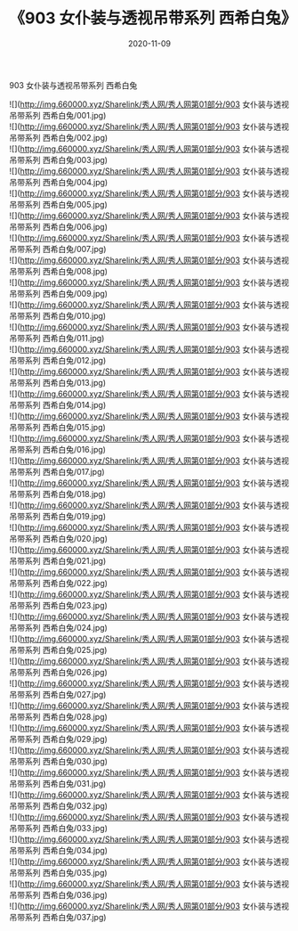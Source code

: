﻿---
layout: post
title:  《903 女仆装与透视吊带系列 西希白兔》
date:   2020-11-09
img: http://img.660000.xyz/Sharelink/秀人网/秀人网第01部分/903 女仆装与透视吊带系列 西希白兔/000.jpg
categories: [美女, 清纯, 唯美]
---

903 女仆装与透视吊带系列 西希白兔

  ![](http://img.660000.xyz/Sharelink/秀人网/秀人网第01部分/903 女仆装与透视吊带系列 西希白兔/001.jpg) <br> ![](http://img.660000.xyz/Sharelink/秀人网/秀人网第01部分/903 女仆装与透视吊带系列 西希白兔/002.jpg) <br> ![](http://img.660000.xyz/Sharelink/秀人网/秀人网第01部分/903 女仆装与透视吊带系列 西希白兔/003.jpg) <br> ![](http://img.660000.xyz/Sharelink/秀人网/秀人网第01部分/903 女仆装与透视吊带系列 西希白兔/004.jpg) <br> ![](http://img.660000.xyz/Sharelink/秀人网/秀人网第01部分/903 女仆装与透视吊带系列 西希白兔/005.jpg) <br> ![](http://img.660000.xyz/Sharelink/秀人网/秀人网第01部分/903 女仆装与透视吊带系列 西希白兔/006.jpg) <br> ![](http://img.660000.xyz/Sharelink/秀人网/秀人网第01部分/903 女仆装与透视吊带系列 西希白兔/007.jpg) <br> ![](http://img.660000.xyz/Sharelink/秀人网/秀人网第01部分/903 女仆装与透视吊带系列 西希白兔/008.jpg) <br> ![](http://img.660000.xyz/Sharelink/秀人网/秀人网第01部分/903 女仆装与透视吊带系列 西希白兔/009.jpg) <br> ![](http://img.660000.xyz/Sharelink/秀人网/秀人网第01部分/903 女仆装与透视吊带系列 西希白兔/010.jpg) <br> ![](http://img.660000.xyz/Sharelink/秀人网/秀人网第01部分/903 女仆装与透视吊带系列 西希白兔/011.jpg) <br> ![](http://img.660000.xyz/Sharelink/秀人网/秀人网第01部分/903 女仆装与透视吊带系列 西希白兔/012.jpg) <br> ![](http://img.660000.xyz/Sharelink/秀人网/秀人网第01部分/903 女仆装与透视吊带系列 西希白兔/013.jpg) <br> ![](http://img.660000.xyz/Sharelink/秀人网/秀人网第01部分/903 女仆装与透视吊带系列 西希白兔/014.jpg) <br> ![](http://img.660000.xyz/Sharelink/秀人网/秀人网第01部分/903 女仆装与透视吊带系列 西希白兔/015.jpg) <br> ![](http://img.660000.xyz/Sharelink/秀人网/秀人网第01部分/903 女仆装与透视吊带系列 西希白兔/016.jpg) <br> ![](http://img.660000.xyz/Sharelink/秀人网/秀人网第01部分/903 女仆装与透视吊带系列 西希白兔/017.jpg) <br> ![](http://img.660000.xyz/Sharelink/秀人网/秀人网第01部分/903 女仆装与透视吊带系列 西希白兔/018.jpg) <br> ![](http://img.660000.xyz/Sharelink/秀人网/秀人网第01部分/903 女仆装与透视吊带系列 西希白兔/019.jpg) <br> ![](http://img.660000.xyz/Sharelink/秀人网/秀人网第01部分/903 女仆装与透视吊带系列 西希白兔/020.jpg) <br> ![](http://img.660000.xyz/Sharelink/秀人网/秀人网第01部分/903 女仆装与透视吊带系列 西希白兔/021.jpg) <br> ![](http://img.660000.xyz/Sharelink/秀人网/秀人网第01部分/903 女仆装与透视吊带系列 西希白兔/022.jpg) <br> ![](http://img.660000.xyz/Sharelink/秀人网/秀人网第01部分/903 女仆装与透视吊带系列 西希白兔/023.jpg) <br> ![](http://img.660000.xyz/Sharelink/秀人网/秀人网第01部分/903 女仆装与透视吊带系列 西希白兔/024.jpg) <br> ![](http://img.660000.xyz/Sharelink/秀人网/秀人网第01部分/903 女仆装与透视吊带系列 西希白兔/025.jpg) <br> ![](http://img.660000.xyz/Sharelink/秀人网/秀人网第01部分/903 女仆装与透视吊带系列 西希白兔/026.jpg) <br> ![](http://img.660000.xyz/Sharelink/秀人网/秀人网第01部分/903 女仆装与透视吊带系列 西希白兔/027.jpg) <br> ![](http://img.660000.xyz/Sharelink/秀人网/秀人网第01部分/903 女仆装与透视吊带系列 西希白兔/028.jpg) <br> ![](http://img.660000.xyz/Sharelink/秀人网/秀人网第01部分/903 女仆装与透视吊带系列 西希白兔/029.jpg) <br> ![](http://img.660000.xyz/Sharelink/秀人网/秀人网第01部分/903 女仆装与透视吊带系列 西希白兔/030.jpg) <br> ![](http://img.660000.xyz/Sharelink/秀人网/秀人网第01部分/903 女仆装与透视吊带系列 西希白兔/031.jpg) <br> ![](http://img.660000.xyz/Sharelink/秀人网/秀人网第01部分/903 女仆装与透视吊带系列 西希白兔/032.jpg) <br> ![](http://img.660000.xyz/Sharelink/秀人网/秀人网第01部分/903 女仆装与透视吊带系列 西希白兔/033.jpg) <br> ![](http://img.660000.xyz/Sharelink/秀人网/秀人网第01部分/903 女仆装与透视吊带系列 西希白兔/034.jpg) <br> ![](http://img.660000.xyz/Sharelink/秀人网/秀人网第01部分/903 女仆装与透视吊带系列 西希白兔/035.jpg) <br> ![](http://img.660000.xyz/Sharelink/秀人网/秀人网第01部分/903 女仆装与透视吊带系列 西希白兔/036.jpg) <br> ![](http://img.660000.xyz/Sharelink/秀人网/秀人网第01部分/903 女仆装与透视吊带系列 西希白兔/037.jpg) <br>